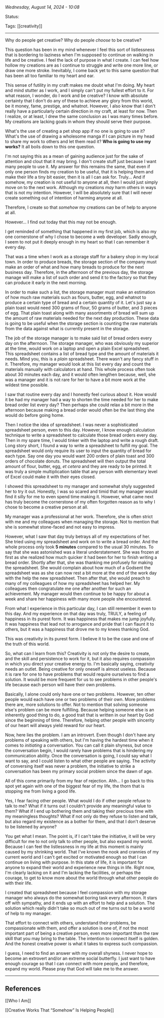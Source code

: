 
*Wednesday, August 14, 2024 - 10:08*

Status:

Tags: [[creativity]]

---

Why do people get creative? Why do people *choose* to be creative?

This question has been in my mind whenever I feel this sort of listlessness that is bordering to laziness when I'm supposed to continue on walking in life and be creative. I feel the lack of purpose in what I create. I can feel how hollow my creations are as I continue to struggle and write one more line, or draw one more stroke. Inevitably, I come back yet to this same question that has been all too familiar to my heart and ear.

This sense of futility in my craft makes me doubt what I'm doing. My heart and mind stutter as I work, and I simply can't put my fullest effort to it. For what reason, I wonder, do I work and be creative? I know with absolute certainty that I don't do any of these to achieve any glory from this world, be it money, fame, prestige, and whatnot. However, I also know that I don't really have a particularly certain direction in my craft, at least for now. Then I realize, or at least, I drew the same conclusion as I was many times before. My creations are lacking goals in whom they should serve their purpose.

What's the use of creating a pet shop app if no one is going to use it? What's the use of drawing a wholesome manga if I can picture in my head to share my work to others and let them read it? **Who is going to use my works?** It all boils down to this one question.

I'm not saying this as a mean of gaining audience just for the sake of attention and clout that it may bring. I don't create stuff just because I want many people to use it. My answer for this remains the same, that even if only one person finds my creation to be useful, that it is helping them and make their life a tiny bit easier, then it is all I can ask for. Truly... And if somehow, my creation is not useful to anyone at all, then I would just simply move on to the next work. Although my creations *may* harm others in ways that is not my intention. However, I will be absolutely sure that I will never create something out of intention of harming anyone at all.

Therefore, I create so that *somehow* my creations can be of help to anyone at all.

However... I find out today that this may not be enough.

I get reminded of something that happened in my first job, which is also my one cornerstone of why I chose to become a web developer. Sadly enough, I seem to not put it deeply enough in my heart so that I can remember it every day.

That was a time when I work as a storage staff for a bakery shop in my local town. In order to produce breads, the storage section of the company must make an order of what and how many breads to produce for the next business day. Therefore, in the afternoon of the previous day, the storage manage will make a list of such order and send it to the factory so that they can produce it early in the next morning.

In order to make such a list, the storage manager must make an estimation of how much raw materials such as flours, butter, egg, and whatnot to produce a certain type of bread and a certain quantity of it. Let's just say a plain toast would need 300 grams of flour, 50 grams of butter, and 3 pieces of egg. That plain toast along with many assortments of bread will sum up the amount of raw materials needed for the next day production. These data is going to be useful when the storage section is counting the raw materials from the data against what is currently present in the storage.

The job of the storage manager is to make said list of bread orders every day on the afternoon. The storage manager, who was obviously my superior at the time, would work on a laptop and open a plain Excel spreadsheet. This spreadsheet contains a list of bread type and the amount of materials it needs. Mind you, this is a *plain* spreadsheet. There wasn't any fancy stuff in it. Therefore, my manager would look at this list every day and count the materials manually with calculators at hand. This whole process often took about 30 minutes each day, and it would often lengthen because, well, she was a manager and it is not rare for her to have a bit more work at the wildest time possible.

I saw that routine every day and I honestly feel curious about it. How would it be had my manager had a way to shorten the time needed for her to make bread order list every day? Then perhaps she could relax a bit more in the afternoon because making a bread order would often be the last thing she would do before going home.

Then I notice the idea of spreadsheet. I was never a sophisticated spreadsheet person, even to this day. However, I know enough calculation technique to write a spreadsheet to calculate those bread orders every day. Then in my spare time, I would tinker with the laptop and write a rough draft. Long story short, I found a way to write a spreadsheet to fulfill my goal. The spreadsheet would only require its user to input the quantity of bread for each type. Say one day you would want 200 orders of plain toast and 300 orders of chocolate donuts. The spreadsheet will then output the total amount of flour, butter, egg, *et cetera* and they are ready to be printed. It was truly a simple multiplication table that any person with elementary level of Excel could make it with their eyes closed.

I showed this spreadsheet to my manager and somewhat shyly suggested her to try it out. Honestly, I was so scared and timid that my manager would find it silly for me to even spend time making it. However, what came next has truly become the cornerstone of my often forgotten reason as to why I chose to become a creative person at all.

My manager was a professional at her work. Therefore, she is often strict with me and my colleagues when managing the storage. Not to mention that she is somewhat stone-faced and not easy to impress. 

However, what I saw that day truly betrays all of my expectations of her. She tried using my spreadsheet and work on to write a bread order. And the whole process only took **5 minutes** compared to the usual 30 minutes. To say that she was astonished was a literal understatement. She was frozen at first as she realized how much quicker it had been for her to finish writing a bread order. Shortly after that, she was thanking me profusely for making the spreadsheet. She would complain about how much of a Godsent the spreadsheet was as she can now rest a bit more at the end of the work day with the help the new spreadsheet. Then after that, she would preach to many of my colleagues of how my spreadsheet has helped her. My colleagues then congratulate me one after another for such an achievement. My manager would then continue to be happy for about a week and share her happiness with many more people she encountered.

From what I experience in this particular day, I can still remember it even to this day. And my experience on that day was truly, TRULY, a feeling of happiness in its purest form. It was happiness that makes me jump joyfully. It was happiness that lead not to arrogance and pride that I can flaunt it to others, but it was a happiness that drove me to my knees thanking God.

This was creativity in its purest form. I believe it to be the case and one of the truth of this world.

So, what can I learn from this? Creativity is not only the desire to create, and the skill and persistence to work for it, but it also requires compassion in which you direct your creative energy to. I'm basically saying, creativity needs an outlet. Being creative for only oneself is almost useless. Because it is rare for one to have problems that would require ourselves to find a solution. It would be more frequent for us to see problems in other people's life because each person will have their own problems. 

Basically, I alone could only have one or two problems. However, ten other people would each have one or two problems of their own. More problems there are, more solutions to offer. Not to mention that solving someone else's problem can be more fulfilling. Because helping someone else is an inherently good thing to do, a good trait that is written in our heart by God since the beginning of time. Therefore, helping other people with sincerity of our heart will always yield reward for our heart.

Now, here lies the problem. I am an introvert. Even though I don't have any problems of speaking with others, but I'm having the hardest time when it comes to *initiating* a conversation. You can call it plain shyness, but once the conversation begin, I would rarely have problems that is hindering my communication ability. Once the conversation is going, I could say what I want to say, and I could listen to what other people are saying. The activity of conversing itself was never a problem, the initiative to strike a conversation has been my primary social problem since the dawn of age.

All of this come primarily from my fear of rejection. Ahh... I go back to this spot yet again with one of the biggest fear of my life, the thorn that is stopping me from living a good life.

Yes, I fear facing other people. What would I do if other people refuse to talk to me? What if it turns out I couldn't provide any meaningful value to them? What if I end up bothering them and taking their precious time with my meaningless thoughts? What if not only do they refuse to listen and talk, but also regard my existence as a bother for them, and that I don't deserve to be listened by anyone?

You get what I mean. The point is, if I can't take the initiative, it will be very difficult for me to not only talk to other people, but also expand my world. Because I can feel the listlessness in my life at this moment is mainly caused by my shrinking world. That I've known the nook and crannies of my current world and I can't get excited or motivated enough so that I can continue on living with purpose. In this state of life, it is important for anyone to expand their world and experience new things in life. Right now, I'm clearly lacking on it and I'm lacking the facilities, or perhaps the courage, to get to know more about the world through what other people do with their life.

I created that spreadsheet because I feel compassion with my storage manager who always do the somewhat boring task every afternoon. It stars off with sympathy, and it ends up with an effort to help and a solution. The solution which really didn't take so much out of me turns out to be a world of help to my manager. 

That effort to connect with others, understand their problems, be compassionate with them, and offer a solution is one of, if not the most important part of being a creative person, even more important than the raw skill that you may bring to the table. The intention to connect itself is golden. And the honest creative power is what it takes to express such compassion.

I guess, I need to find an answer with my overall shyness. I never hope to become an extrovert and/or an extreme social butterfly. I just want to have enough courage so that I can connect with more people, and therefore, expand my world. Please pray that God will take me to the answer.

---
## References

[[Who I Am]]

[[Creative Works That “Somehow” Is Helping People]]